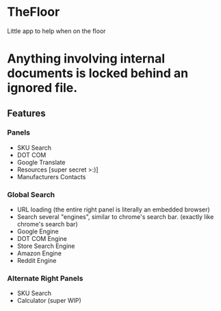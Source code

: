 # TheFloor
Little app to help when on the floor


# Anything involving internal documents is locked behind an ignored file.

## Features

### Panels
- SKU Search
- DOT COM
- Google Translate
- Resources [super secret >:)]
- Manufacturers Contacts

### Global Search
- URL loading (the entire right panel is literally an embedded browser)
- Search several "engines", similar to chrome's search bar. (exactly like chrome's search bar)
- Google Engine
- DOT COM Engine
- Store Search Engine
- Amazon Engine
- Reddit Engine

### Alternate Right Panels
- SKU Search
- Calculator (super WIP)

